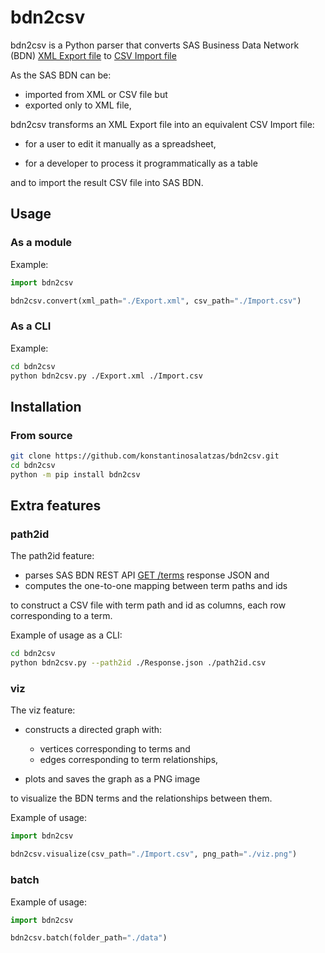 # bdn2csv

bdn2csv is a Python parser that converts SAS Business Data Network (BDN) [XML Export file](https://documentation.sas.com/doc/en/dmbdncdc/3.4/dmbdnug/p1i96sdnpsi8nfn1gvk7xwgq523f.htm) to [CSV Import file](https://documentation.sas.com/doc/en/dmbdncdc/3.4/dmbdnug/n0dea2xoblxbprn0z40drf6zadtr.htm)

As the SAS BDN can be:

* imported from XML or CSV file but
* exported only to XML file,

bdn2csv transforms an XML Export file into an equivalent CSV Import file:

* for a user to edit it manually as a spreadsheet,

* for a developer to process it programmatically as a table

and to import the result CSV file into SAS BDN.

## Usage

### As a module

Example:

```py
import bdn2csv

bdn2csv.convert(xml_path="./Export.xml", csv_path="./Import.csv")
```

### As a CLI

Example:

```sh
cd bdn2csv
python bdn2csv.py ./Export.xml ./Import.csv
```

## Installation

### From source

```sh
git clone https://github.com/konstantinosalatzas/bdn2csv.git
cd bdn2csv
python -m pip install bdn2csv
```

## Extra features

### path2id

The path2id feature:

* parses SAS BDN REST API [GET /terms](https://support.sas.com/documentation/onlinedoc/dmbdn/HTML/Default.htm#Resources.html%3FTocPath%3D_____3) response JSON and
* computes the one-to-one mapping between term paths and ids

to construct a CSV file with term path and id as columns, each row corresponding to a term.

Example of usage as a CLI:

```sh
cd bdn2csv
python bdn2csv.py --path2id ./Response.json ./path2id.csv
```

### viz

The viz feature:

* constructs a directed graph with:
  - vertices corresponding to terms and
  - edges corresponding to term relationships,

* plots and saves the graph as a PNG image

to visualize the BDN terms and the relationships between them.

Example of usage:

```py
import bdn2csv

bdn2csv.visualize(csv_path="./Import.csv", png_path="./viz.png")
```

### batch

Example of usage:

```py
import bdn2csv

bdn2csv.batch(folder_path="./data")
```

